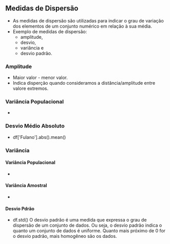 ## Medidas de Dispersão
- As medidas de dispersão são utilizadas para indicar o grau de variação dos elementos de um conjunto numérico em relação à sua média.
- Exemplo de medidas de dispersão:
    - amplitude,
    - desvio,
    - variância e
    - desvio padrão.

### Amplitude
- Maior valor - menor valor.
- Indica disperção quando consideramos a distância/amplitude entre valore extremos.

### Variância Populacional
- 

### Desvio Médio Absoluto
- df['Fulano'].abs().mean()
### Variância
#### Variância Populacional
- 
#### Variância Amostral
- 
#### Desvio Pdrão
- df.std()
O desvio padrão é uma medida que expressa o grau de dispersão de um conjunto de dados. Ou seja, o desvio padrão indica o quanto um conjunto de dados é uniforme. Quanto mais próximo de 0 for o desvio padrão, mais homogêneo são os dados.